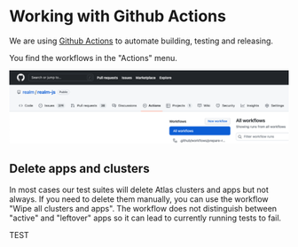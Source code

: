# Working with Github Actions

We are using [Github Actions](https://github.com/features/actions) to automate building, testing and releasing.

You find the workflows in the "Actions" menu.

![GithubActions](assets/github-actions-menu.png)


## Delete apps and clusters

In most cases our test suites will delete Atlas clusters and apps but not always. If you need to delete them manually, you can use the workflow "Wipe all clusters and apps". The workflow does not distinguish between "active" and "leftover" apps so it can lead to currently running tests to fail.

TEST
